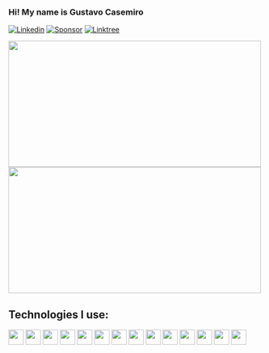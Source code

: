 ### Hi! My name is Gustavo Casemiro

[![Linkedin](https://img.shields.io/badge/LinkedIn-0077B5?style=for-the-badge&logo=linkedin&logoColor=white)](https://www.linkedin.com/in/gustavo-henrique-casemiro-banhos-56a938232/)
[![Sponsor](https://img.shields.io/badge/sponsor-30363D?style=for-the-badge&logo=GitHub-Sponsors&logoColor=#white)](https://github.com/sponsors/CasemiroDev)
[![Linktree](https://img.shields.io/badge/linktree-39E09B?style=for-the-badge&logo=linktree&logoColor=white)](https://linktr.ee/gcasemiro)
<div>
<a href="https://github.com/anuraghazra/github-readme-stats">
  <img height=250 width=500 align="center"  src=https://github-readme-stats.vercel.app/api?username=CasemiroDev&theme=cobalt&show_icons=true&hide_border=true&count_private=false)/>
</a>
<a href="https://github.com/anuraghazra/convoychat">
  <img height=250 width =500 align="center" src=https://github-readme-stats.vercel.app/api/top-langs/?username=CasemiroDev&theme=vue-dark&show_icons=true&hide_border=false&layout=compact) />
</a>
</div>

## Technologies I use:
<div>
  <img src="https://cdn.jsdelivr.net/gh/devicons/devicon@latest/icons/python/python-original.svg" height="30" width="30" />
  <img src="https://cdn.jsdelivr.net/gh/devicons/devicon@latest/icons/flask/flask-original-wordmark.svg" height="30" width="30" />
  <img src="https://cdn.jsdelivr.net/gh/devicons/devicon@latest/icons/sqlalchemy/sqlalchemy-original.svg" height="30" width="30"/>
  <img src="https://cdn.jsdelivr.net/gh/devicons/devicon@latest/icons/anaconda/anaconda-original.svg" height="30" width="30"/>
  <img src="https://cdn.jsdelivr.net/gh/devicons/devicon@latest/icons/docker/docker-original.svg" height="30" width="30"/>
  <img src="https://cdn.jsdelivr.net/gh/devicons/devicon@latest/icons/git/git-original.svg" height="30" width="30"/>
  <img src="https://cdn.jsdelivr.net/gh/devicons/devicon@latest/icons/html5/html5-original.svg" height="30" width="30"/>
  <img src="https://cdn.jsdelivr.net/gh/devicons/devicon@latest/icons/css3/css3-original.svg" height="30" width="30"/>
  <img src="https://cdn.jsdelivr.net/gh/devicons/devicon@latest/icons/numpy/numpy-original.svg" height="30" width="30"/>
  <img src="https://cdn.jsdelivr.net/gh/devicons/devicon@latest/icons/postgresql/postgresql-original.svg" height="30" width="30"/>
  <img src="https://cdn.jsdelivr.net/gh/devicons/devicon@latest/icons/scikitlearn/scikitlearn-original.svg" height="30" width="30" />
  <img src="https://cdn.jsdelivr.net/gh/devicons/devicon@latest/icons/jupyter/jupyter-original.svg" height="30" width="30"/>
  <img src="https://cdn.jsdelivr.net/gh/devicons/devicon@latest/icons/c/c-original.svg" height="30" width="30"/>
  <img src="https://cdn.jsdelivr.net/gh/devicons/devicon@latest/icons/cplusplus/cplusplus-original.svg" height="30" width="30"/>
  


</div>

